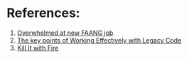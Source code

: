 
# References:

1. [Overwhelmed at new FAANG job](https://www.reddit.com/r/ExperiencedDevs/comments/1g6j7vi/overwhelmed_at_new_faang_job/?rdt=34967)
2. [The key points of Working Effectively with Legacy Code](https://understandlegacycode.com/blog/key-points-of-working-effectively-with-legacy-code/)
3. [Kill It with Fire](https://www.penguinrandomhouse.ca/books/667571/kill-it-with-fire-by-marianne-bellotti/9781718501188)